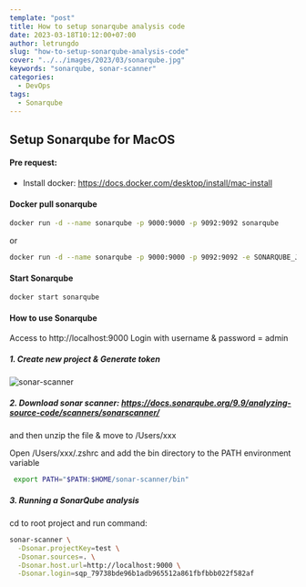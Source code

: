 ```yaml
---
template: "post"
title: How to setup sonarqube analysis code
date: 2023-03-18T10:12:00+07:00
author: letrungdo
slug: "how-to-setup-sonarqube-analysis-code"
cover: "../../images/2023/03/sonarqube.jpg"
keywords: "sonarqube, sonar-scanner"
categories:
  - DevOps
tags:
  - Sonarqube
---
```


## Setup Sonarqube for MacOS

#### Pre request:
- Install docker: https://docs.docker.com/desktop/install/mac-install

#### Docker pull sonarqube

```sh
docker run -d --name sonarqube -p 9000:9000 -p 9092:9092 sonarqube
```

or

```sh
docker run -d --name sonarqube -p 9000:9000 -p 9092:9092 -e SONARQUBE_JDBC_USERNAME=sonar -e SONARQUBE_JDBC_PASSWORD=sonar -e SONARQUBE_JDBC_URL=jdbc:postgresql://localhost/sonar sonarqube
```

#### Start Sonarqube

```sh
docker start sonarqube
```

#### How to use Sonarqube
Access to http://localhost:9000
Login with username & password = admin

##### 1. Create new project & Generate token

<img class="aligncenter size-full" src="/media/2023/03/sonar-scanner.jpg" alt="sonar-scanner" />

##### 2. Download sonar scanner: https://docs.sonarqube.org/9.9/analyzing-source-code/scanners/sonarscanner/

and then unzip the file & move to /Users/xxx

Open /Users/xxx/.zshrc and add the bin directory to the PATH environment variable

```sh
 export PATH="$PATH:$HOME/sonar-scanner/bin"
```

##### 3. Running a SonarQube analysis
cd to root project and run command:

```sh
sonar-scanner \
  -Dsonar.projectKey=test \
  -Dsonar.sources=. \
  -Dsonar.host.url=http://localhost:9000 \
  -Dsonar.login=sqp_79738bde96b1adb965512a861fbfbbb022f582af
```
